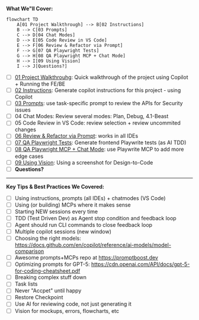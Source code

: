 **What We"ll Cover:**

```mermaid
flowchart TD
	A[01 Project Walkthrough] --> B[02 Instructions]
	B --> C[03 Prompts]
	C --> D[04 Chat Modes]
	D --> E[05 Code Review in VS Code]
	E --> F[06 Review & Refactor via Prompt]
	F --> G[07 QA Playwright Tests]
	G --> H[08 QA Playwright MCP + Chat Mode]
	H --> I[09 Using Vision]
	I --> J[Questions?]
```
- [ ] [01 Project Walkthrouhg](prompts/01-project-overview.md): Quick walkthrough of the project using Copilot + Running the FE/BE
- [ ] [02 Instructions](prompts/02-generate-instructions.md): Generate copilot instructions for this project - using Copilot
- [ ] [03 Prompts](prompts/11.1-api-security-review.prompt.md): use task-specific prompt to review the APIs for Security issues
- [ ] 04 Chat Modes: Review several modes: Plan, Debug, 4.1-Beast
- [ ] 05 Code Review in VS Code: review selection + review uncommited changes
- [ ] [06 Review & Refactor via Prompt](prompts/13-review-and-refactor.prompt.md): works in all IDEs
- [ ] [07 QA Playwright Tests](prompts/09-a-playwright-mcp-with-chatmode-vsc.md): Generate frontend Playwrite tests (as AI TDD)
- [ ] [08 QA Playwright MCP + Chat Mode](prompts/09-b-playwright-mcp-reusable.prompt.md): use Playwrite MCP to add more edge cases
- [ ] [09 Using Vision](prompts/14-vision-design-to-code.md): Using a screenshot for Design-to-Code
- [ ] **Questions?**

---

**Key Tips & Best Practices We Covered:**
- [ ] Using instructions, prompts (all IDEs) + chatmodes (VS Code)
- [ ] Using (or building) MCPs where it makes sense
- [ ] Starting NEW sessions every time
- [ ] TDD (Test Driven Dev) as Agent stop condition and feedback loop
- [ ] Agent should run CLI commands to close feedback loop
- [ ] Multiple copilot sessions (new window)
- [ ] Choosing the right models: https://docs.github.com/en/copilot/reference/ai-models/model-comparison
- [ ] Awesome prompts+MCPs repo at https://promptboost.dev
- [ ] Optimizing prompts for GPT-5: https://cdn.openai.com/API/docs/gpt-5-for-coding-cheatsheet.pdf
- [ ] Breaking complex stuff down
- [ ] Task lists
- [ ] Never "Accpet" until happy
- [ ] Restore Checkpoint
- [ ] Use AI for reviewing code, not just generating it
- [ ] Vision for mockups, errors, flowcharts, etc